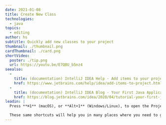```yaml
---
date: 2021-01-08
title: Create New Class
technologies:
  - java
topics:
  - editing
author: hs
subtitle: Quickly add new classes to your project
thumbnail: ./thumbnail.png
cardThumbnail: ./card.png
shortVideo:
  poster: ./tip.png
  url: https://youtu.be/E7Q0U_b5nz4
seealso:
  - 
    title: (documentation) IntelliJ IDEA Help - Add items to your project
    href: https://www.jetbrains.com/help/idea/add-items-to-project.html
  - 
    title: (documentation) IntelliJ IDEA Blog - Your First Java Application (Tutorial)
    href: https://blog.jetbrains.com/idea/2020/04/tutorial-your-first-java-application
leadin: |
  Press **⌘1** (macOS), or **Alt+1** (Windows/Linux), to open the Project Window and then use **⌘N** (macOS), or **Alt+Insert** (Windows/Linux), to generate a new file.

  These same shortcuts will help you in many places where you need to generate code, such as constructors, getters and setters, toString methods and adding arguments to methods when you need to refactor.
---
```


